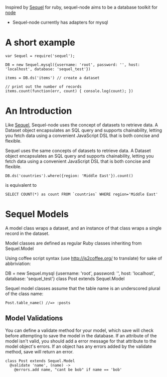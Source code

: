 Inspired by [Sequel] for ruby, sequel-node aims to be a database toolkit for
[node]

* Sequel-node currently has adapters for mysql

# A short example #

    var Sequel = require('sequel');

    DB = new Sequel.mysql({username: 'root', password: '', host: 'localhost', database: 'sequel_test'})

    items = DB.ds('items') // create a dataset

    // print out the number of records
    items.count(function(err, count) { console.log(count); })

# An Introduction #

Like [Sequel], Sequel-node uses the concept of datasets to retrieve data. A Dataset
object encapsulates an SQL query and supports chainability, letting you fetch
data using a convenient JavaScript DSL that is both concise and flexible.

Sequel uses the same concepts of datasets to retrieve data. A Dataset object
encapsulates an SQL query and supports chainability, letting you fetch data
using a convenient JavaScript DSL that is both concise and flexible.

    DB.ds('countries').where({region: 'Middle East'}).count()

is equivalent to

    SELECT COUNT(*) as count FROM `countries` WHERE region='Middle East'


# Sequel Models #
A model class wraps a dataset, and an instance of that class wraps a single
record in the dataset.

Model classes are defined as regular Ruby classes inheriting from
Sequel.Model

Using coffee script syntax (use http://js2coffee.org/ to translate) for sake
of abbriviation:

DB = new Sequel.mysql {username: 'root', password: '', host: 'localhost', database: 'sequel_test'}
    class Post extends Sequel.Model

Sequel model classes assume that the table name is an underscored plural of
the class name:

    Post.table_name() //=> :posts

## Model Validations ##
You can define a validate method for your model, which save will check before
attempting to save the model in the database. If an attribute of the model
isn't valid, you should add a error message for that attribute to the model
object's errors. If an object has any errors added by the validate method,
save will return an error.

    class Post extends Sequel.Model
      @validate 'name', (name) ->
        @errors.add name, "cant be bob" if name == 'bob'

[Sequel]: http://sequel.rubyforge.org/
[node]: http://nodejs.org/

